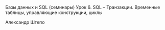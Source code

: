 Базы данных и SQL (семинары)
Урок 6. SQL – Транзакции. Временные таблицы, управляющие конструкции, циклы

Александр Штепо
